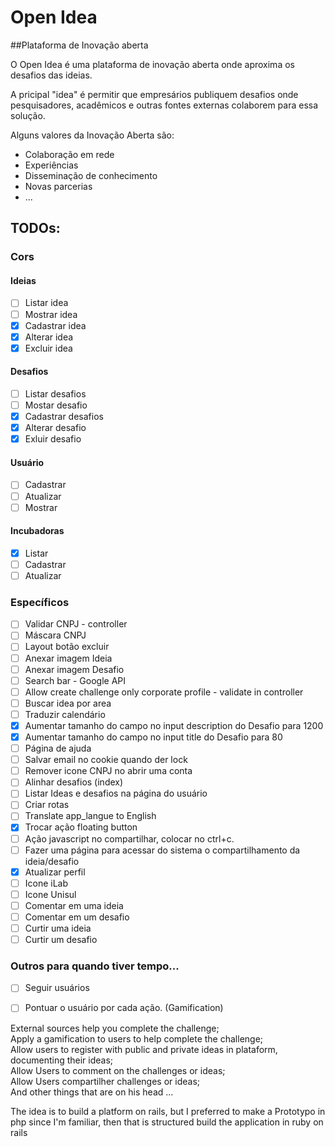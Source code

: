 # Open Idea

##Plataforma de Inovação aberta

O Open Idea é uma plataforma de inovação aberta onde aproxima os desafios das ideias.<br>

A pricipal "idea" é permitir que empresários publiquem desafios onde pesquisadores, acadêmicos e outras fontes externas colaborem para essa solução.<br>

Alguns valores da Inovação Aberta são:
* Colaboração em rede
* Experiências
* Disseminação de conhecimento
* Novas parcerias
* ...

## TODOs:

### Cors

#### Ideias
- [ ] Listar idea
- [ ] Mostrar idea
- [x] Cadastrar idea
- [x] Alterar idea
- [x] Excluir idea

#### Desafios
- [ ] Listar desafios
- [ ] Mostar desafio
- [x] Cadastrar desafios
- [x] Alterar desafio
- [x] Exluir desafio

#### Usuário
- [ ] Cadastrar
- [ ] Atualizar
- [ ] Mostrar

#### Incubadoras
- [x] Listar
- [ ] Cadastrar
- [ ] Atualizar

### Específicos
- [ ] Validar CNPJ - controller
- [ ] Máscara CNPJ
- [ ] Layout botão excluir
- [ ] Anexar imagem Ideia
- [ ] Anexar imagem Desafio
- [ ] Search bar - Google API
- [ ] Allow create challenge only corporate profile - validate in controller
- [ ] Buscar idea por area
- [ ] Traduzir calendário
- [x] Aumentar tamanho do campo no input description do Desafio para 1200
- [x] Aumentar tamanho do campo no input title do Desafio para 80
- [ ] Página de ajuda
- [ ] Salvar email no cookie quando der lock
- [ ] Remover icone CNPJ no abrir uma conta
- [ ] Alinhar desafios (index)
- [ ] Listar Ideas e desafios na página do usuário
- [ ] Criar rotas
- [ ] Translate app_langue to English
- [x] Trocar ação floating button
- [ ] Ação javascript no compartilhar, colocar no ctrl+c.
- [ ] Fazer uma página para acessar do sistema o compartilhamento da ideia/desafio
- [x] Atualizar perfil
- [ ] Icone iLab
- [ ] Icone Unisul
- [ ] Comentar em uma ideia
- [ ] Comentar em um desafio
- [ ] Curtir uma ideia
- [ ] Curtir um desafio

### Outros para quando tiver tempo...
- [ ] Seguir usuários
- [ ] Pontuar o usuário por cada ação. (Gamification)


External sources help you complete the challenge;<br>
Apply a gamification to users to help complete the challenge;<br>
Allow users to register with public and private ideas in plataform, documenting their ideas;<br>
Allow Users to comment on the challenges or ideas;<br>
Allow Users compartilher challenges or ideas;<br>
And other things that are on his head ...<br>

The idea is to build a platform on rails, but I preferred to make a Prototypo in php since I'm familiar, then that is structured build the application in ruby on rails
